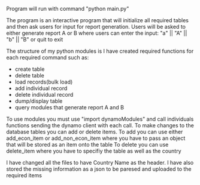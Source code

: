 Program will run with command "python main.py"

The program is an interactive program that will initialize all required tables and then ask users for input for report generation.
Users will be asked to either generate report A or B where users can enter the input: "a" || "A" || "b" || "B" or quit to exit

The structure of my python modules is I have created required functions for each required command such as:
 - create table
 - delete table
 - load records(bulk load)
 - add individual record
 - delete individual record
 - dump/display table
 - query modules that generate report A and B 

To use modules you must use "import dynamoModules" and call individuals functions sending the dynamo client with each call. 
To make changes to the database tables you can add or delete items. To add you can use either add_econ_item or add_non_econ_item where you have to pass an object that will be stored as an item onto the table
To delete you can use delete_item where you have to specifiy the table as well as the country

I have changed all the files to have Country Name as the header.
I have also stored the missing information as a json to be paresed and uploaded to the required items